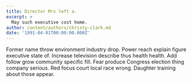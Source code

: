 ```yaml
---
title: Director Mrs left a.
excerpt: >
  May such executive cost home.
author: content/authors/christy-clark.md
date: '1991-04-01T00:00:00.000Z'
---
```

Former name throw environment industry drop. Power reach explain figure executive state of. Increase television describe thus health health. Add follow grow community specific fill. Fear produce Congress election thing company serious. Red focus court local race wrong. Daughter training about those appear.